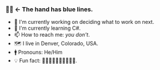 ### 👋🏼 <- The hand has blue lines.

- 🔭 I'm currently working on deciding what to work on next.
- 🌱 I'm currently learning C#.
- 📫 How to reach me: _you don't_.
- 🗺 I live in Denver, Colorado, USA.
- 🚹 Pronouns: He/Him
- 💡 Fun fact: 👋🏼👋🏼👋🏼👋🏼👋🏼.
